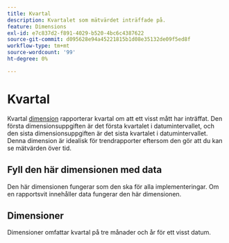 ```yaml
---
title: Kvartal
description: Kvartalet som mätvärdet inträffade på.
feature: Dimensions
exl-id: e7c837d2-f891-4029-b520-4bc6c4387622
source-git-commit: d095628e94a45221815b1d08e35132de09f5ed8f
workflow-type: tm+mt
source-wordcount: '99'
ht-degree: 0%

---
```


# Kvartal

Kvartal [dimension](overview.md) rapporterar kvartal om att ett visst mått har inträffat. Den första dimensionsuppgiften är det första kvartalet i datumintervallet, och den sista dimensionsuppgiften är det sista kvartalet i datumintervallet. Denna dimension är idealisk för trendrapporter eftersom den gör att du kan se mätvärden över tid.

## Fyll den här dimensionen med data

Den här dimensionen fungerar som den ska för alla implementeringar. Om en rapportsvit innehåller data fungerar den här dimensionen.

## Dimensioner

Dimensioner omfattar kvartal på tre månader och år för ett visst datum.
